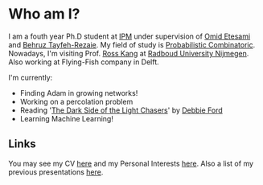 # Who am I?
I am a fouth year Ph.D student at [IPM](http://ipm.ir/) under supervision of [Omid Etesami](http://math.ipm.ir/~etesami/) and [Behruz Tayfeh-Rezaie](http://math.ipm.ac.ir/~tayfeh-r/). My field of study is [Probabilistic Combinatoric](https://en.wikipedia.org/wiki/Probabilistic_method).
Nowadays, I'm visiting Prof. [Ross Kang](https://www.math.ru.nl/~rkang/) at [Radboud University Nijmegen](https://www.ru.nl/english).
Also working at Flying-Fish company in Delft.

I'm currently:

- Finding Adam in growing networks!
- Working on a percolation problem
- Reading '[The Dark Side of the Light Chasers](https://medium.com/be-yourself/the-dark-side-of-the-light-chasers-2b3485613f1b)' by [Debbie Ford](https://en.wikipedia.org/wiki/Debbie_Ford)
- Learning Machine Learning!


## Links

You may see my CV [here](Files/CV.md) and my Personal Interests [here](Files/Personal_Interests.md).
Also a list of my previous presentations [here](Files/Presentations.md).

